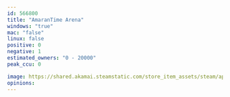 ```yaml
---
id: 566800
title: "AmaranTime Arena"
windows: "true"
mac: "false"
linux: false
positive: 0
negative: 1
estimated_owners: "0 - 20000"
peak_ccu: 0

image: https://shared.akamai.steamstatic.com/store_item_assets/steam/apps/566800/header.jpg?t=1586998710
opinions:
---
```

